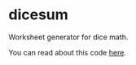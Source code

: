 # dicesum

Worksheet generator for dice math.

You can read about this code [here](https://fclaude.recoded.cl/).


